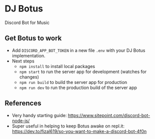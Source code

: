 # DJ Botus

Discord Bot for Music

## Get Botus to work

- Add `DISCORD_APP_BOT_TOKEN` in a new file `.env` with your DJ Botus implementation.
- Next steps
  - `npm install` to install local packages
  - `npm start` to run the server app for development (watches for changes)
  - `npm run build` to build the server app for production
  - `npm run dev` to run the production build of the server app

## References

- Very handy starting guide: <https://www.sitepoint.com/discord-bot-node-js/>
- Super useful in helping to keep Botus awake on repl.it: <https://dev.to/fizal619/so-you-want-to-make-a-discord-bot-4f0n>
